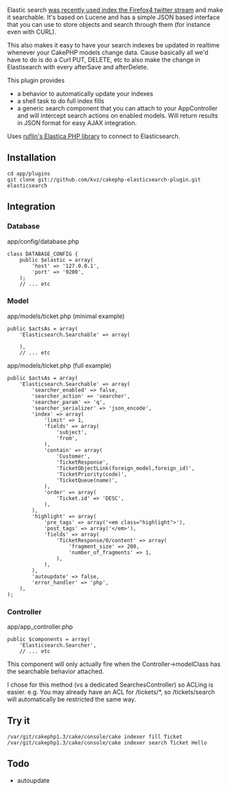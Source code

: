 Elastic search [was recently used index the Firefox4 twitter stream](http://pedroalves-bi.blogspot.com/2011/03/firefox-4-twitter-and-nosql.html)
and make it searchable. It's based on Lucene and has a simple JSON based interface
that you can use to store objects and search through them (for instance even with CURL).

This also makes it easy to have your search indexes be updated in realtime
whenever your CakePHP models change data. Cause basically all we'd have to
do is do a Curl PUT, DELETE, etc to also make the change in Elastisearch
with every afterSave and afterDelete.

This plugin provides

 - a behavior to automatically update your indexes
 - a shell task to do full index fills
 - a generic search component that you can attach to your AppController and will intercept
   search actions on enabled models. Will return results in JSON format for easy
   AJAX integration.

Uses [ruflin's Elastica PHP library](https://github.com/ruflin/Elastica) to connect
to Elasticsearch.

## Installation

    cd app/plugins
    git clone git://github.com/kvz/cakephp-elasticsearch-plugin.git elasticsearch

## Integration

### Database

app/config/database.php

    class DATABASE_CONFIG {
        public $elastic = array(
            'host' => '127.0.0.1',
            'port' => '9200',
        );
        // ... etc

### Model

app/models/ticket.php (minimal example)

    public $actsAs = array(
        'Elasticsearch.Searchable' => array(
            
        ),
        // ... etc


app/models/ticket.php (full example)

    public $actsAs = array(
        'Elasticsearch.Searchable' => array(
            'searcher_enabled' => false,
            'searcher_action' => 'searcher',
            'searcher_param' => 'q',
            'searcher_serializer' => 'json_encode',
            'index' => array(
                'limit' => 1,
                'fields' => array(
                    'subject',
                    'from',
                ),
                'contain' => array(
                    'Customer',
                    'TicketResponse',
                    'TicketObjectLink(foreign_model,foreign_id)',
                    'TicketPriority(code)',
                    'TicketQueue(name)',
                ),
                'order' => array(
                    'Ticket.id' => 'DESC',
                ),
            ),
            'highlight' => array(
                'pre_tags' => array('<em class="highlight">'),
                'post_tags' => array('</em>'),
                'fields' => array(
                    'TicketResponse/0/content' => array(
                        'fragment_size' => 200,
                        'number_of_fragments' => 1,
                    ),
                ),
            ),
            'autoupdate' => false,
            'error_handler' => 'php',
        ),
    );

### Controller

app/app_controller.php

    public $components = array(
        'Elasticsearch.Searcher',
        // ... etc

This component will only actually fire when the Controller->modelClass
has the searchable behavior attached.

I chose for this method  (vs a dedicated SearchesController) so ACLing is easier.
e.g. You may already have an ACL for /tickets/*, so /tickets/search will automatically
be restricted the same way.


## Try it

    /var/git/cakephp1.3/cake/console/cake indexer fill Ticket
    /var/git/cakephp1.3/cake/console/cake indexer search Ticket Hello
    

## Todo

 - autoupdate